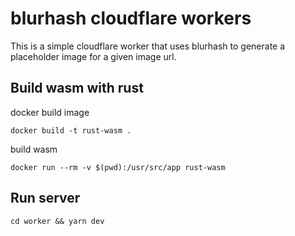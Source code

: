 # blurhash cloudflare workers
This is a simple cloudflare worker that uses blurhash to generate a placeholder image for a given image url.

## Build wasm with rust

docker build image
```shell
docker build -t rust-wasm .
```

build wasm
```shell
docker run --rm -v $(pwd):/usr/src/app rust-wasm
```

## Run server

```shell
cd worker && yarn dev
```
